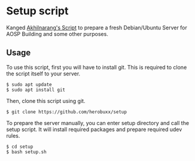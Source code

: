 # Setup script

Kanged [Akhilnarang's Script](https://github.com/akhilnarang/scripts/) to prepare a fresh Debian/Ubuntu Server for AOSP Building and some other purposes.

## Usage
To use this script, first you will have to install git. This is required to clone the script itself to your server.
```
$ sudo apt update
$ sudo apt install git
```

Then, clone this script using git.
```
$ git clone https://github.com/herobuxx/setup
```

To prepare the server manually, you can enter setup directory and call the setup script. It will install required packages and prepare required udev rules.
```
$ cd setup
$ bash setup.sh
```
